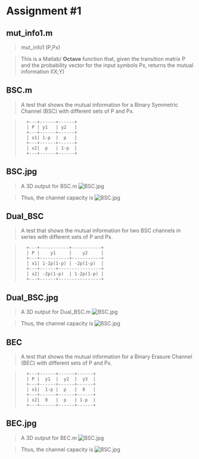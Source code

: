 # Assignment #1

## mut_info1.m

> 	mut_info1 (P,Px)
    
> This is a Matlab/ __Octave__ function that, given the transition matrix P and the probability vector for the input symbols Px, returns the mutual information I(X;Y)

## BSC.m

> A test that shows the mutual information for a Binary Symmetric Channel (BSC) with different sets of P and Px.

>		+---+------+------+
>		| P | y1   | y2   |
>		+---+------+------+
>		| x1| 1-p  |  p   |
>		+---+------+------+
>		| x2|  p   | 1-p  |
>		+---+------+------+

## BSC.jpg

> A 3D output for BSC.m
![BSC.jpg](https://raw.github.com/alexpacini/TIC/master/assignment01_mutinfo/BSC.jpg)

> Thus, the channel capacity is
![BSC.jpg](https://raw.github.com/alexpacini/TIC/master/assignment01_mutinfo/C_BSC.jpg)

## Dual_BSC

> A test that shows the mutual information for two BSC channels in series with different sets of P and Px.

>		+---+-----------+-----------+
>		| P |    y1     |    y2     |
>		+---+-----------+-----------+
>		| x1| 1-2p(1-p) | -2p(1-p)  |
>		+---+------+----------------+
>		| x2| -2p(1-p)  | 1-2p(1-p) |
>		+---+------+----------------+

## Dual_BSC.jpg

> A 3D output for Dual_BSC.m
![BSC.jpg](https://raw.github.com/alexpacini/TIC/master/assignment01_mutinfo/Dual_BSC.jpg)

> Thus, the channel capacity is
![BSC.jpg](https://raw.github.com/alexpacini/TIC/master/assignment01_mutinfo/C_Dual_BSC.jpg)

## BEC

> A test that shows the mutual information for a Binary Erasure Channel (BEC) with different sets of P and Px.

>		+---+------+------+------+
>		| P |  y1  |  y2  |  y3  |
>		+---+------+------+------+
>		| x1|  1-p |  p   |  0   |
>		+---+------+------+------+
>		| x2|  0   |  p   | 1-p  |
>		+---+------+------+------+

## BEC.jpg

> A 3D output for BEC.m
![BSC.jpg](https://raw.github.com/alexpacini/TIC/master/assignment01_mutinfo/BEC.jpg)

> Thus, the channel capacity is
![BSC.jpg](https://raw.github.com/alexpacini/TIC/master/assignment01_mutinfo/C_BEC.jpg)